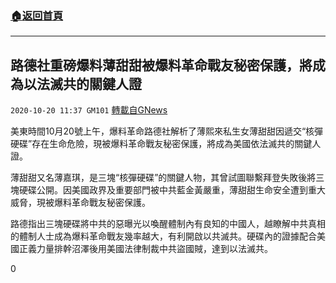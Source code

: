 ###  [:house:返回首頁](https://github.com/ourhimalayas/txt)
---

## 路德社重磅爆料薄甜甜被爆料革命戰友秘密保護，將成為以法滅共的關鍵人證
`2020-10-20 11:37 GM101` [轉載自GNews](https://gnews.org/zh-hant/436209/)

美東時間10月20號上午，爆料革命路德社解析了薄熙來私生女薄甜甜因遞交“核彈硬碟”存在生命危險，現被爆料革命戰友秘密保護，將成為美國依法滅共的關鍵人證。

薄甜甜又名薄嘉琪，是三塊“核彈硬碟”的關鍵人物，其曾試圖聯繫拜登失敗後將三塊硬碟公開。因美國政界及重要部門被中共藍金黃嚴重，薄甜甜生命安全遭到重大威脅，現被爆料革命戰友秘密保護。

路德指出三塊硬碟將中共的惡曝光以喚醒體制內有良知的中國人，越瞭解中共真相的體制人士成為爆料革命戰友幾率越大，有利開啟以共滅共。硬碟內的證據配合美國正義力量排幹沼澤後用美國法律制裁中共盜國賊，達到以法滅共。

0
